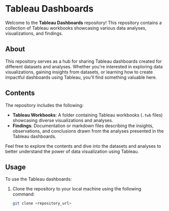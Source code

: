 # Tableau Dashboards

Welcome to the **Tableau Dashboards** repository! This repository contains a collection of Tableau workbooks showcasing various data analyses, visualizations, and findings.

## About

This repository serves as a hub for sharing Tableau dashboards created for different datasets and analyses. Whether you're interested in exploring data visualizations, gaining insights from datasets, or learning how to create impactful dashboards using Tableau, you'll find something valuable here.

## Contents

The repository includes the following:

- **Tableau Workbooks**: A folder containing Tableau workbooks (`.twb` files) showcasing diverse visualizations and analyses.
- **Findings**: Documentation or markdown files describing the insights, observations, and conclusions drawn from the analyses presented in the Tableau dashboards.

Feel free to explore the contents and dive into the datasets and analyses to better understand the power of data visualization using Tableau.

## Usage

To use the Tableau dashboards:

1. Clone the repository to your local machine using the following command:

   ```bash
   git clone <repository_url>
